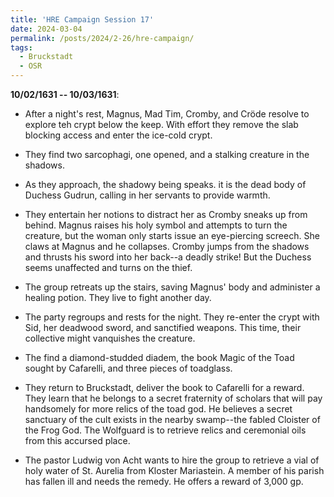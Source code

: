 ```yaml
---
title: 'HRE Campaign Session 17'
date: 2024-03-04
permalink: /posts/2024/2-26/hre-campaign/
tags:
  - Bruckstadt
  - OSR
---
```



**10/02/1631 -- 10/03/1631**:

- After a night's rest, Magnus, Mad Tim, Cromby, and Cröde resolve to explore teh crypt below the keep. With effort they remove the slab blocking access and enter the ice-cold crypt.

- They find two sarcophagi, one opened, and a stalking creature in the shadows.

- As they approach, the shadowy being speaks. it is the dead body of Duchess Gudrun, calling in her servants to provide warmth.

- They entertain her notions to distract her as Cromby sneaks up from behind. Magnus raises his holy symbol and attempts to turn the creature, but the woman only starts issue an eye-piercing screech. She claws at Magnus and he collapses. Cromby jumps from the shadows and thrusts his sword into her back--a deadly strike! But the Duchess seems unaffected and turns on the thief. 

- The group retreats up the stairs, saving Magnus' body and administer a healing potion. They live to fight another day.

- The party regroups and rests for the night. They re-enter the crypt with Sid, her deadwood sword, and sanctified weapons. This time, their collective might vanquishes the creature. 

- The find a diamond-studded diadem, the book Magic of the Toad sought by Cafarelli, and three pieces of toadglass.

- They return to Bruckstadt, deliver the book to Cafarelli for a reward. They learn that he belongs to a secret fraternity of scholars that will pay handsomely for more relics of the toad god. He believes a secret sanctuary of the cult exists in the nearby swamp--the fabled Cloister of the Frog God. The Wolfguard is to retrieve relics and ceremonial oils from this accursed place.

- The pastor Ludwig von Acht wants to hire the group to retrieve a vial of holy water of St. Aurelia from Kloster Mariastein. A member of his parish has fallen ill and needs the remedy. He offers a reward of 3,000 gp.

